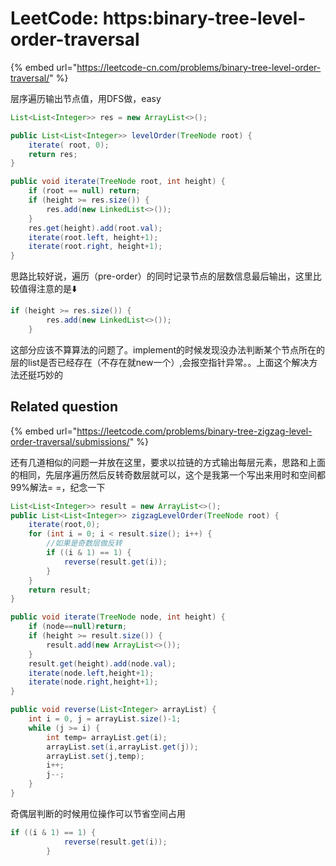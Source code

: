 # LeetCode: https:binary-tree-level-order-traversal

{% embed url="https://leetcode-cn.com/problems/binary-tree-level-order-traversal/" %}

层序遍历输出节点值，用DFS做，easy

```java
List<List<Integer>> res = new ArrayList<>();

public List<List<Integer>> levelOrder(TreeNode root) {
    iterate( root, 0);
    return res;
}

public void iterate(TreeNode root, int height) {
    if (root == null) return;
    if (height >= res.size()) {
        res.add(new LinkedList<>());
    }
    res.get(height).add(root.val);
    iterate(root.left, height+1);
    iterate(root.right, height+1);
}
```

思路比较好说，遍历（pre-order）的同时记录节点的层数信息最后输出，这里比较值得注意的是⬇️

```java
if (height >= res.size()) {
        res.add(new LinkedList<>());
    }
```

这部分应该不算算法的问题了。implement的时候发现没办法判断某个节点所在的层的list是否已经存在（不存在就new一个）,会报空指针异常。。上面这个解决方法还挺巧妙的

## Related question

{% embed url="https://leetcode.com/problems/binary-tree-zigzag-level-order-traversal/submissions/" %}

还有几道相似的问题一并放在这里，要求以拉链的方式输出每层元素，思路和上面的相同，先层序遍历然后反转奇数层就可以，这个是我第一个写出来用时和空间都99%解法= =，纪念一下

```java
List<List<Integer>> result = new ArrayList<>();
public List<List<Integer>> zigzagLevelOrder(TreeNode root) {
    iterate(root,0);
    for (int i = 0; i < result.size(); i++) {
        //如果是奇数层做反转
        if ((i & 1) == 1) {
            reverse(result.get(i));
        }
    }
    return result;
}

public void iterate(TreeNode node, int height) {
    if (node==null)return;
    if (height >= result.size()) {
        result.add(new ArrayList<>());
    }
    result.get(height).add(node.val);
    iterate(node.left,height+1);
    iterate(node.right,height+1);
}

public void reverse(List<Integer> arrayList) {
    int i = 0, j = arrayList.size()-1;
    while (j >= i) {
        int temp= arrayList.get(i);
        arrayList.set(i,arrayList.get(j));
        arrayList.set(j,temp);
        i++;
        j--;
    }
}
```

奇偶层判断的时候用位操作可以节省空间占用

```java
if ((i & 1) == 1) {
            reverse(result.get(i));
        }
```


